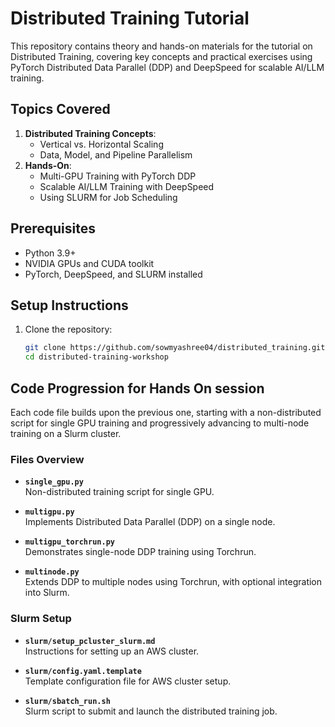 # Distributed Training Tutorial

This repository contains theory and hands-on materials for the tutorial on Distributed Training, covering key concepts and practical exercises using PyTorch Distributed Data Parallel (DDP) and DeepSpeed for scalable AI/LLM training.

## Topics Covered
1. **Distributed Training Concepts**:
   - Vertical vs. Horizontal Scaling
   - Data, Model, and Pipeline Parallelism
2. **Hands-On**:
   - Multi-GPU Training with PyTorch DDP
   - Scalable AI/LLM Training with DeepSpeed
   - Using SLURM for Job Scheduling

## Prerequisites
- Python 3.9+
- NVIDIA GPUs and CUDA toolkit
- PyTorch, DeepSpeed, and SLURM installed

## Setup Instructions
1. Clone the repository:
   ```bash
   git clone https://github.com/sowmyashree04/distributed_training.git
   cd distributed-training-workshop

   
## Code Progression for Hands On session

Each code file builds upon the previous one, starting with a non-distributed script for single GPU training and progressively advancing to multi-node training on a Slurm cluster.

### Files Overview

- **`single_gpu.py`**  
  Non-distributed training script for single GPU.

- **`multigpu.py`**  
  Implements Distributed Data Parallel (DDP) on a single node.

- **`multigpu_torchrun.py`**  
  Demonstrates single-node DDP training using Torchrun.

- **`multinode.py`**  
  Extends DDP to multiple nodes using Torchrun, with optional integration into Slurm.

### Slurm Setup

- **`slurm/setup_pcluster_slurm.md`**  
  Instructions for setting up an AWS cluster.

- **`slurm/config.yaml.template`**  
  Template configuration file for AWS cluster setup.

- **`slurm/sbatch_run.sh`**  
  Slurm script to submit and launch the distributed training job.
